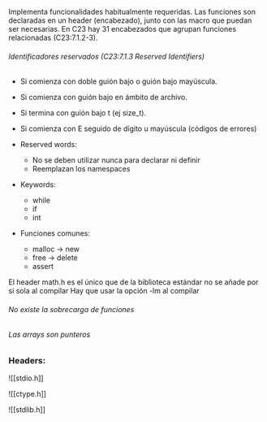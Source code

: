  Implementa funcionalidades habitualmente requeridas.
 Las funciones son declaradas en un header (encabezado), junto con las macro que puedan ser necesarias.
 En C23 hay 31 encabezados que agrupan funciones relacionadas (C23:7.1.2-3).

###### Identificadores reservados (C23:7.1.3 Reserved Identifiers)
- Si comienza con doble guión bajo o guión bajo mayúscula.
- Si comienza con guión bajo en ámbito de archivo.
- Si termina con guión bajo t (ej size_t).
- Si comienza con E seguido de dígito u mayúscula (códigos de errores)

- Reserved words:
	- No se deben utilizar nunca para declarar ni definir
	- Reemplazan los namespaces

- Keywords:
	- while
	- if
	- int

- Funciones comunes: 
	- malloc -> new
	- free -> delete
	- assert

El header math.h es el único que de la biblioteca estándar no se añade por si sola al compilar
Hay que usar la opción -lm al compilar

###### No existe la sobrecarga de funciones
###### Las arrays son punteros

### Headers:

![[stdio.h]]

![[ctype.h]]

![[stdlib.h]]